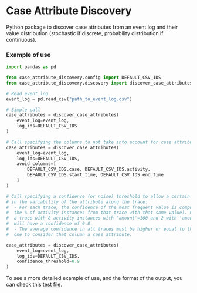 # Case Attribute Discovery

Python package to discover case attributes from an event log and their value distribution (stochastic if discrete, probability distribution
if continuous).

### Example of use

```python
import pandas as pd

from case_attribute_discovery.config import DEFAULT_CSV_IDS
from case_attribute_discovery.discovery import discover_case_attributes

# Read event log
event_log = pd.read_csv("path_to_event_log.csv")

# Simple call
case_attributes = discover_case_attributes(
    event_log=event_log,
    log_ids=DEFAULT_CSV_IDS
)

# Call specifying the columns to not take into account for case attribute analysis
case_attributes = discover_case_attributes(
    event_log=event_log,
    log_ids=DEFAULT_CSV_IDS,
    avoid_columns=[
        DEFAULT_CSV_IDS.case, DEFAULT_CSV_IDS.activity,
        DEFAULT_CSV_IDS.start_time, DEFAULT_CSV_IDS.end_time
    ]
)

# Call specifying a confidence (or noise) threshold to allow a certain noise 
# in the variability of the attribute along the trace: 
#  - For each trace, the confidence of the most frequent value is computed (i.e. 
#  the % of activity instances from that trace with that same value). For example, 
#  a trace with 8 activity instances with 'amount'=100 and 2 with 'amount'=150 
#  will have a confidence of 0.8.
#  - The average confidence in all traces must be higher or equal to the specified
#  one to consider that column a case attribute.

case_attributes = discover_case_attributes(
    event_log=event_log,
    log_ids=DEFAULT_CSV_IDS,
    confidence_threshold=0.9
)
```

To see a more detailed example of use, and the format of the output, you can check this
[test file](https://github.com/AutomatedProcessImprovement/case-attribute-discovery/blob/964a5840325b1f8e8436c7004d5ab09b78b335d2/tests/discovery_test.py#L40).
